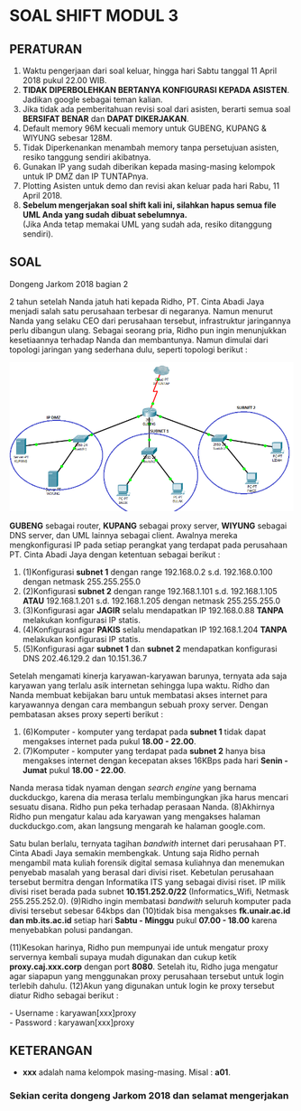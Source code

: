 # SOAL SHIFT MODUL 3
## PERATURAN
1. Waktu pengerjaan dari soal keluar, hingga hari Sabtu tanggal 11 April 2018 pukul 22.00 WIB.<br>
2. **TIDAK DIPERBOLEHKAN BERTANYA KONFIGURASI KEPADA ASISTEN**. Jadikan google sebagai teman kalian.<br>
2. Jika tidak ada pemberitahuan revisi soal dari asisten, berarti semua soal **BERSIFAT BENAR** dan **DAPAT DIKERJAKAN**.<br>
3. Default memory 96M kecuali memory untuk GUBENG, KUPANG & WIYUNG sebesar 128M.<br>
4. Tidak Diperkenankan menambah memory tanpa persetujuan asisten, resiko tanggung sendiri akibatnya.<br>
5. Gunakan IP yang sudah diberikan kepada masing-masing kelompok untuk IP DMZ dan IP TUNTAPnya.<br>
6. Plotting Asisten untuk demo dan revisi akan keluar pada hari Rabu, 11 April 2018.<br>
7. **Sebelum mengerjakan soal shift kali ini, silahkan hapus semua file UML Anda yang sudah dibuat sebelumnya.**<br>
(Jika Anda tetap memakai UML yang sudah ada, resiko ditanggung sendiri).<br>

## SOAL
Dongeng Jarkom 2018 bagian 2<br>
<p>2 tahun setelah Nanda jatuh hati kepada Ridho, PT. Cinta Abadi Jaya menjadi salah satu perusahaan terbesar di negaranya. Namun menurut Nanda yang selaku CEO dari perusahaan tersebut, infrastruktur jaringannya perlu dibangun ulang. Sebagai seorang pria, Ridho pun ingin menunjukkan kesetiaannya terhadap Nanda dan membantunya. Namun dimulai dari topologi jaringan yang sederhana dulu, seperti topologi berikut :</p>

![Topologi](/images/001.PNG)<br>

<p><b>GUBENG</b> sebagai router, <b>KUPANG</b> sebagai proxy server, <b>WIYUNG</b> sebagai DNS server, dan UML lainnya sebagai client. Awalnya mereka mengkonfigurasi IP pada setiap perangkat yang terdapat pada perusahaan PT. Cinta Abadi Jaya dengan ketentuan sebagai berikut : </p>

1. (1)Konfigurasi **subnet 1** dengan range 192.168.0.2 s.d. 192.168.0.100 dengan netmask 255.255.255.0<br>
2. (2)Konfigurasi **subnet 2** dengan range 192.168.1.101 s.d. 192.168.1.105 **ATAU** 192.168.1.201 s.d. 192.168.1.205 dengan netmask 255.255.255.0<br>
3. (3)Konfigurasi agar **JAGIR** selalu mendapatkan IP 192.168.0.88 **TANPA** melakukan konfigurasi IP statis.<br>
4. (4)Konfigurasi agar **PAKIS** selalu mendapatkan IP 192.168.1.204 **TANPA** melakukan konfigurasi IP statis.<br>
5. (5)Konfigurasi agar **subnet 1** dan **subnet 2** mendapatkan konfigurasi DNS 202.46.129.2 dan 10.151.36.7<br>

<p>Setelah mengamati kinerja karyawan-karyawan barunya, ternyata ada saja karyawan yang terlalu asik internetan sehingga lupa waktu. Ridho dan Nanda membuat kebijakan baru untuk membatasi akses internet para karyawannya dengan cara membangun sebuah proxy server. Dengan pembatasan akses proxy seperti berikut :</p>

1. (6)Komputer - komputer yang terdapat pada **subnet 1** tidak dapat mengakses internet pada pukul **18.00 - 22.00**.<br>
2. (7)Komputer - komputer yang terdapat pada **subnet 2** hanya bisa mengakses internet dengan kecepatan akses 16KBps pada hari **Senin - Jumat** pukul **18.00 - 22.00**.<br>

<p>Nanda merasa tidak nyaman dengan <i>search engine</i> yang bernama duckduckgo, karena dia merasa terlalu membingungkan jika harus mencari sesuatu disana. Ridho pun peka terhadap perasaan Nanda. (8)Akhirnya Ridho pun mengatur kalau ada karyawan yang mengakses halaman duckduckgo.com, akan langsung mengarah ke halaman google.com.</p>

<p>Satu bulan berlalu, ternyata tagihan <i>bandwith</i> internet dari perusahaan PT. Cinta Abadi Jaya semakin membengkak. Untung saja Ridho pernah mengambil mata kuliah forensik digital semasa kuliahnya dan menemukan penyebab masalah yang berasal dari divisi riset. Kebetulan perusahaan tersebut bermitra dengan Informatika ITS yang sebagai divisi riset. IP milik divisi riset berada pada subnet <b>10.151.252.0/22</b> (Informatics_Wifi, Netmask 255.255.252.0). (9)Ridho ingin membatasi <i>bandwith</i> seluruh komputer pada divisi tersebut sebesar 64kbps dan (10)tidak bisa mengakses <b>fk.unair.ac.id dan mb.its.ac.id</b> setiap hari <b>Sabtu - Minggu</b> pukul <b>07.00 - 18.00</b> karena menyebabkan polusi pandangan.</p>

<p>(11)Kesokan harinya, Ridho pun mempunyai ide untuk mengatur proxy servernya kembali supaya mudah digunakan dan cukup ketik <b>proxy.caj.xxx.corp</b> dengan port <b>8080</b>. Setelah itu, Ridho juga mengatur agar siapapun yang menggunakan proxy perusahaan tersebut untuk login terlebih dahulu. (12)Akun yang digunakan untuk login ke proxy tersebut diatur Ridho sebagai berikut :</p>
- Username : karyawan[xxx]proxy<br>
- Password : karyawan[xxx]proxy<br>

## KETERANGAN
- **xxx** adalah nama kelompok masing-masing. Misal : **a01**.

### Sekian cerita dongeng Jarkom 2018 dan selamat mengerjakan